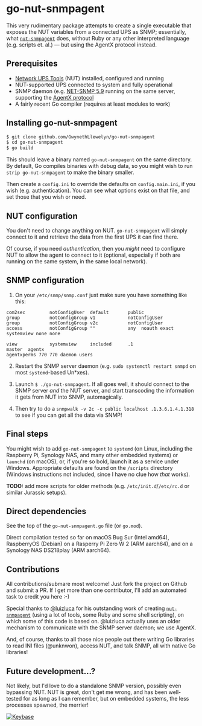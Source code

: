 # go-nut-snmpagent

This very rudimentary package attempts to create a single executable that exposes the NUT variables from a connected UPS as SNMP; essentially, what [`nut-snmpagent`](https://github.com/luizluca/nut-snmpagent) does, without Ruby or any other interpreted language (e.g. scripts et. al.) — but using the AgentX protocol instead.

## Prerequisites

-   [Network UPS Tools](https://networkupstools.org/) (NUT) installed, configured and running
-   NUT-supported UPS connected to system and fully operational
-   SNMP daemon (e.g. [NET-SNMP 5.9](http://www.net-snmp.org/running) running on the same server, supporting the [AgentX protocol](https://www.rfc-editor.org/rfc/rfc2741)
-   A fairly recent Go compiler (requires at least modules to work)

## Installing go-nut-snmpagent

```bash
$ git clone github.com/GwynethLlewelyn/go-nut-snmpagent
$ cd go-nut-snmpagent
$ go build
```

This should leave a binary named `go-nut-snmpagent` on the same directory. By default, Go compiles binaries with debug data, so you might wish to run `strip go-nut-snmpagent` to make the binary smaller.

Then create a `config.ini` to override the defaults on `config.main.ini`, if you wish (e.g. authentication). You can see what options exist on that file, and set those that you wish or need.

## NUT configuration

You don't need to change anything on NUT. `go-nut-snmpagent` will simply connect to it and retrieve the data from the first UPS it can find there.

Of course, if you need _authentication_, then you _might_ need to configure NUT to allow the agent to connect to it (optional, especially if both are running on the same system, in the same local network).

## SNMP configuration

1. On your `/etc/snmp/snmp.conf` just make sure you have something like this:

```
com2sec         notConfigUser  default       public
group           notConfigGroup v1            notConfigUser
group           notConfigGroup v2c           notConfigUser
access          notConfigGroup ""            any  noauth exact systemview none none

view            systemview     included      .1
master  agentx
agentxperms 770 770 daemon users

```

2. Restart the SNMP server daemon (e.g. `sudo systemctl restart snmpd` on most `systemd`-based Un\*xes).

3. Launch `$ ./go-nut-snmpagent`. If all goes well, it should connect to the SNMP server _and_ the NUT server, and start transcoding the information it gets from NUT into SNMP, automagically.

4. Then try to do a `snmpwalk -v 2c -c public localhost .1.3.6.1.4.1.318` to see if you can get all the data via SNMP!

## Final steps

You might wish to add `go-nut-snmpagent` to `systemd` (on Linux, including the Raspberry Pi, Synology NAS, and many other embedded systems) or `launchd` (on macOS), or, if you're so bold, launch it as a service under Windows. Appropriate defaults are found on the `/scripts` directory (Windows instructions not included, since I have no clue how _that_ works).

**TODO:** add more scripts for older methods (e.g. `/etc/init.d`/`/etc/rc.d` or similar Jurassic setups).

## Direct dependencies

See the top of the `go-nut-snmpagent.go` file (or `go.mod`).

Direct compilation tested so far on macOS Bug Sur (Intel amd64), RaspberryOS (Debian) on a Rasperry Pi Zero W 2 (ARM aarch64), and on a Synology NAS DS218play (ARM aarch64).

## Contributions

All contributions/submare most welcome! Just fork the project on Github and submit a PR. If I get more than one contributor, I'll add an automated task to credit you here :-)

Special thanks to [@luizluca](https://github.com/luizluca/) for his outstanding work of creating [`nut-snmpagent`](https://github.com/luizluca/nut-snmpagent) (using a lot of tools, some Ruby and some shell scripting), on which some of this code is based on. @luizluca actually uses an older mechanism to communicate with the SNMP server daemon; we use AgentX. 

And, of course, thanks to all those nice people out there writing Go libraries to read INI files (@unknwon), access NUT, and talk SNMP, all with native Go libraries!

## Future development...?

Not likely, but I'd love to do a standalone SNMP version, possibly even bypassing NUT. NUT is great, don't get me wrong, and has been well-tested for as long as I can remember, but on embedded systems, the less processes spawned, the merrier!

[![Keybase](https://img.shields.io/keybase/pgp/gwynethllewelyn)](https://keybase.io/gwynethllewelyn)
